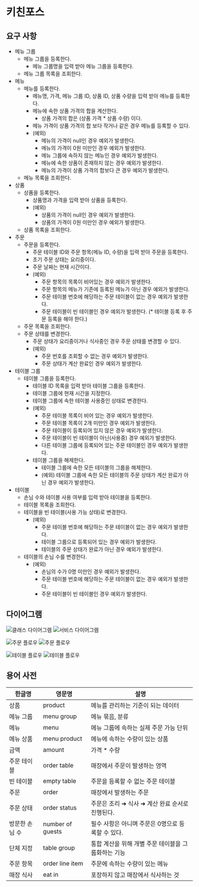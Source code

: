 # 키친포스

## 요구 사항

- 메뉴 그룹
    - 메뉴 그룹을 등록한다.
        - 메뉴 그룹명을 입력 받아 메뉴 그룹을 등록한다.
    - 메뉴 그룹 목록을 조회한다.
- 메뉴
    - 메뉴를 등록한다.
        - 메뉴명, 가격, 메뉴 그룹 ID, 상품 ID, 상품 수량을 입력 받아 메뉴를 등록한다.
        - 메뉴에 속한 상품 가격의 합을 계산한다.
            - 상품 가격의 합은 (상품 가격 * 상품 수량) 이다.
        - 메뉴 가격이 상품 가격의 합 보다 작거나 같은 경우 메뉴를 등록할 수 있다.
        - (예외)
            - 메뉴의 가격이 null인 경우 예외가 발생한다.
            - 메뉴의 가격이 0원 미만인 경우 예외가 발생한다.
            - 메뉴 그룹에 속하지 않는 메뉴인 경우 예외가 발생한다.
            - 메뉴에 속한 상품이 존재하지 않는 경우 예외가 발생한다.
            - 메뉴의 가격이 상품 가격의 합보다 큰 경우 예외가 발생한다.
    - 메뉴 목록을 조회한다.
- 상품
    - 상품을 등록한다.
        - 상품명과 가격을 입력 받아 상품을 등록한다.
        - (예외)
            - 상품의 가격이 null인 경우 예외가 발생한다.
            - 상품의 가격이 0원 미만인 경우 예외가 발생한다.
    - 상품 목록을 조회한다.
- 주문
    - 주문을 등록한다.
        - 주문 테이블 ID와 주문 항목(메뉴 ID, 수량)을 입력 받아 주문을 등록한다.
        - 초기 주문 상태는 요리중이다.
        - 주문 날짜는 현재 시간이다.
        - (예외)
            - 주문 항목의 목록이 비어있는 경우 예외가 발생한다.
            - 주문 항목의 메뉴가 기존에 등록된 메뉴가 아닌 경우 예외가 발생한다.
            - 주문 테이블 번호에 해당하는 주문 테이블이 없는 경우 예외가 발생한다.
            - 주문 테이블이 빈 테이블인 경우 예외가 발생한다. (* 테이블 등록 후 주문 등록을 해야 한다.)
    - 주문 목록을 조회한다.
    - 주문 상태를 변경한다.
        - 주문 상태가 요리중이거나 식사중인 경우 주문 상태를 변경할 수 있다.
        - (예외)
            - 주문 번호를 조회할 수 없는 경우 예외가 발생한다.
            - 주문 상태가 계산 완료인 경우 예외가 발생한다.
- 테이블 그룹
    - 테이블 그룹을 등록한다.
        - 테이블 ID 목록을 입력 받아 테이블 그룹을 등록한다.
        - 테이블 그룹에 현재 시간을 지정한다.
        - 테이블 그룹에 속한 테이블 사용중인 상태로 변경한다.
        - (예외)
            - 주문 테이블 목록이 비어 있는 경우 예외가 발생한다.
            - 주문 테이블 목록이 2개 미만인 경우 예외가 발생한다.
            - 주문 테이블이 등록되어 있지 않은 경우 예외가 발생한다.
            - 주문 테이블이 빈 테이블이 아닌(사용중) 경우 예외가 발생한다.
            - 다른 테이블 그룹에 등록되어 있는 주문 테이블인 경우 예외가 발생한다.
        - 테이블 그룹을 해제한다.
            - 테이블 그룹에 속한 모든 테이블의 그룹을 해제한다.
            - (예외) 테이블 그룹에 속한 모든 테이블의 주문 상태가 계산 완료가 아닌 경우 예외가 발생한다.
- 테이블
    - 손님 수와 테이블 사용 여부를 입력 받아 테이블을 등록한다.
    - 테이블 목록을 조회한다.
    - 테이블을 빈 테이블(사용 가능 상태)로 변경한다.
        - (예외)
            - 주문 테이블 번호에 해당하는 주문 테이블이 없는 경우 예외가 발생한다.
            - 테이블 그룹으로 등록되어 있는 경우 예외가 발생한다.
            - 테이블의 주문 상태가 완료가 아닌 경우 예외가 발생한다.
    - 테이블의 손님 수를 변경한다.
        - (예외)
            - 손님의 수가 0명 미만인 경우 예외가 발생한다.
            - 주문 테이블 번호에 해당하는 주문 테이블이 없는 경우 예외가 발생한다.
            - 주문 테이블이 빈 테이블인 경우 예외가 발생한다.

## 다이어그램

![클래스 다이어그램](./plantuml/domain-diagram.png)
![서비스 다이어그램](./plantuml/service-diagram.png)

![주문 플로우](./plantuml/flow/flow-order-1.png)
![주문 플로우](./plantuml/flow/flow-order-2.png)

![테이블 플로우](./plantuml/flow/flow-tablegroup-1.png)
![테이블 플로우](./plantuml/flow/flow-tablegroup-2.png)

## 용어 사전

| 한글명 | 영문명 | 설명 |
| --- | --- | --- |
| 상품 | product | 메뉴를 관리하는 기준이 되는 데이터 |
| 메뉴 그룹 | menu group | 메뉴 묶음, 분류 |
| 메뉴 | menu | 메뉴 그룹에 속하는 실제 주문 가능 단위 |
| 메뉴 상품 | menu product | 메뉴에 속하는 수량이 있는 상품 |
| 금액 | amount | 가격 * 수량 |
| 주문 테이블 | order table | 매장에서 주문이 발생하는 영역 |
| 빈 테이블 | empty table | 주문을 등록할 수 없는 주문 테이블 |
| 주문 | order | 매장에서 발생하는 주문 |
| 주문 상태 | order status | 주문은 조리 ➜ 식사 ➜ 계산 완료 순서로 진행된다. |
| 방문한 손님 수 | number of guests | 필수 사항은 아니며 주문은 0명으로 등록할 수 있다. |
| 단체 지정 | table group | 통합 계산을 위해 개별 주문 테이블을 그룹화하는 기능 |
| 주문 항목 | order line item | 주문에 속하는 수량이 있는 메뉴 |
| 매장 식사 | eat in | 포장하지 않고 매장에서 식사하는 것 |
